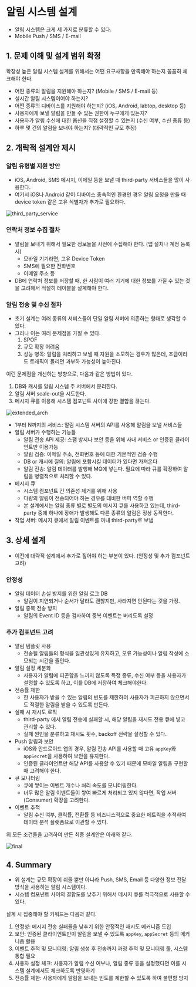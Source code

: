 # 알림 시스템 설계
- 알림 시스템은 크게 세 가지로 분류할 수 있다.
- Mobile Push / SMS / E-mail


## 1. 문제 이해 및 설계 범위 확정
확장성 높은 알림 시스템 설계를 위해서는 어떤 요구사항을 만족해야 하는지 꼼꼼히 체크해야 한다.


- 어떤 종류의 알림을 지원해야 하는지? (Mobile / SMS / E-mail 등)
- 실시간 알림 시스템이어야 하는지?
- 어떤 종류의 디바이스를 지원해야 하는지? (iOS, Android, labtop, desktop 등)
- 사용자에게 보낼 알림을 만들 수 있는 권한이 누구에게 있는지?
- 사용자가 알림 수신에 대한 옵션을 직접 설정할 수 있는지 (수신 여부, 수신 종류 등)
- 하루 몇 건의 알림을 보내야 하는지? (대략적인 규모 추정)


## 2. 개략적 설계안 제시
### 알림 유형별 지원 방안
- iOS, Android, SMS 메시지, 이메일 등을 보낼 때 third-party 서비스들을 많이 사용한다.
- 여기서 iOS나 Android 같이 디바이스 종속적인 환경인 경우 알림 요청을 만들 때 device token 같은 고유 식별자가 추가로 필요하다.


![third_party_service](/chapter-10/img/third_party_service.png)



### 연락처 정보 수집 절차
- 알림을 보내기 위해서 필요한 정보들을 사전에 수집해야 한다. (앱 설치나 계정 등록 시)
    - 모바일 기기라면, 고유 Device Token
    - SMS에 필요한 전화번호
    - 이메일 주소 등
- DB에 연락처 정보를 저장할 때, 한 사람이 여러 기기에 대한 정보를 가질 수 있는 것을 고려해서 적절히 테이블을 설계해야 한다.


### 알림 전송 및 수신 절차
- 초기 설계는 여러 종류의 서비스들이 단일 알림 서버에 의존하는 형태로 생각할 수 있다.
- 그러나 이는 여러 문제점을 가질 수 있다.
    1. SPOF
    2. 규모 확장 어려움
    3. 성능 병목: 알림을 처리하고 보낼 때 자원을 소모하는 경우가 많은데, 조금이라도 트래픽이 몰리면 과부하 가능성이 높아진다.


이런 문제점을 개선하는 방향으로, 다음과 같은 방법이 있다.


1. DB와 캐시를 알림 시스템 주 서버에서 분리한다.
2. 알림 서버 scale-out을 시도한다.
3. 메시지 큐를 이용해 시스템 컴포넌트 사이에 강한 결합을 끊는다.


![extended_arch](/chapter-10/img/extended_arch.png)


- 1부터 N까지의 서비스: 알림 시스템 서버의 API를 사용해 알림을 보낼 서비스들
- 알림 서버가 수행하는 기능들
    - 알림 전송 API 제공: 스팸 방지나 보안 등을 위해 사내 서비스 or 인증된 클라이언트만 이용가능
    - 알림 검증: 이메일 주소, 전화번호 등에 대한 기본적인 검증 수행
    - DB or 캐시에 질의: 알림에 포함시킬 데이터가 있다면 가져온다
    - 알림 전송: 알림 데이터를 발행해 MQ에 넣는다. 필요에 따라 큐를 확장하여 알림을 병렬적으로 처리할 수 있다.
- 메시지 큐
    - 시스템 컴포넌트 간 의존성 제거를 위해 사용
    - 다량의 알림이 전송되어야 하는 경우를 대비한 버퍼 역할 수행
    - 본 설계에서는 알림 종류 별로 별도의 메시지 큐를 사용하고 있는데, third-party 중에 하나에 장애가 발생해도 다른 종류의 알림은 정상 동작한다.
- 작업 서버: 메시지 큐에서 알림 이벤트를 꺼내 third-party로 보냄


## 3. 상세 설계
- 이전에 대략적 설계에서 추가로 짚어야 하는 부분이 있다. (안정성 및 추가 컴포넌트 고려)


### 안정성
- 알림 데이터 손실 방지를 위한 알림 로그 DB
    - 알림이 지연되거나 순서가 달라도 괜찮지만, 사라지면 안된다는 것을 가정.
- 알림 중복 전송 방지
    - 알림의 Event ID 등을 검사하여 중복 이벤트는 버리도록 설정


### 추가 컴포넌트 고려
- 알림 템플릿 사용
    - 전송될 알림들의 형식을 일관성있게 유지하고, 오류 가능성이나 알림 작성에 소모되는 시간을 줄인다.
- 알림 설정 세분화
    - 사용자가 알림에 피곤함을 느끼지 않도록 특정 종류, 수신 여부 등을 사용자가 설정할 수 있도록 하고, 이를 DB에 저장하여 체크해야한다.
- 전송률 제한
    - 한 사용자가 받을 수 있는 알림의 빈도를 제한하여 사용자가 피곤하지 않으면서도 적절한 알림을 받을 수 있도록 만든다.
- 실패 시 재시도 로직
    - third-party 에서 알림 전송에 실패할 시, 해당 알림을 재시도 전용 큐에 넣고 관리할 수 있다.
    - 실패 원인을 분류하고 재시도 횟수, backoff 전략을 설정할 수 있다.
- Push 알림과 보안
    - iOS와 안드로이드 앱의 경우, 알림 전송 API를 사용할 때 고유 `appKey`와 `appSecret`을 사용하여 보안을 유지한다.
    - 인증된 클라이언트만 해당 API를 사용할 수 있기 때문에 모바일 알림을 구현할 때 고려해야 한다.
- 큐 모니터링
    - 큐에 쌓이는 이벤트 개수나 처리 속도를 모니터링한다.
    - 너무 많은 알림 이벤트들이 쌓여 빠르게 처리되고 있지 않다면, 작업 서버(Consumer) 확장을 고려한다.
- 이벤트 추적
    - 알림 수신 여부, 클릭률, 전환률 등 비즈니스적으로 중요한 메트릭을 추적하여 데이터 분석 플랫폼으로 이관할 수 있다.


위 모든 조건들을 고려하여 만든 최종 설계안은 아래와 같다.


![final](/chapter-10/img/final.png)


## 4. Summary
- 위 설계는 규모 확장이 쉬울 뿐만 아니라 Push, SMS, Email 등 다양한 정보 전달 방식을 사용하는 알림 시스템이다.
- 시스템 컴포넌트 사이의 결합도를 낮추기 위해서 메시지 큐를 적극적으로 사용할 수 있다.


설계 시 집중해야 할 키워드는 다음과 같다.


1. 안정성: 메시지 전송 실패율을 낮추기 위한 안정적인 재시도 메커니즘 도입
2. 보안: 인증된 클라이언트만이 알림을 보낼 수 있도록 `appKey`, `appSecret` 등의 메커니즘 활용
3. 이벤트 추적 및 모니터링: 알림 생성 후 전송까지 과정 추적 및 모니터링 툴, 시스템 통합 필요
4. 사용자 설정 체크: 사용자가 알림 수신 여부나, 알림 종류 등을 설정했다면 이를 시스템 설계에서도 체크하도록 반영하기
5. 전송률 제한: 사용자에게 알림을 보내는 빈도를 제한할 수 있도록 하여 불편함 방지